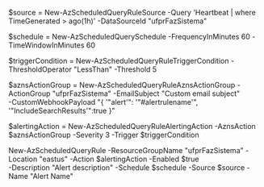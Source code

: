 $source = New-AzScheduledQueryRuleSource -Query 'Heartbeat | where TimeGenerated > ago(1h)' -DataSourceId "ufprFazSistema"

$schedule = New-AzScheduledQuerySchedule -FrequencyInMinutes 60 -TimeWindowInMinutes 60

$triggerCondition = New-AzScheduledQueryRuleTriggerCondition -ThresholdOperator "LessThan" -Threshold 5

$aznsActionGroup = New-AzScheduledQueryRuleAznsActionGroup -ActionGroup "ufprFazSistema" -EmailSubject "Custom email subject" \
-CustomWebhookPayload "{ '"alert'": '"#alertrulename'", '"IncludeSearchResults'":true }"

$alertingAction = New-AzScheduledQueryRuleAlertingAction -AznsAction $aznsActionGroup -Severity 3 -Trigger $triggerCondition

New-AzScheduledQueryRule -ResourceGroupName "ufprFazSistema" -Location "eastus" -Action $alertingAction -Enabled $true \
-Description "Alert description" -Schedule $schedule -Source $source -Name "Alert Name"